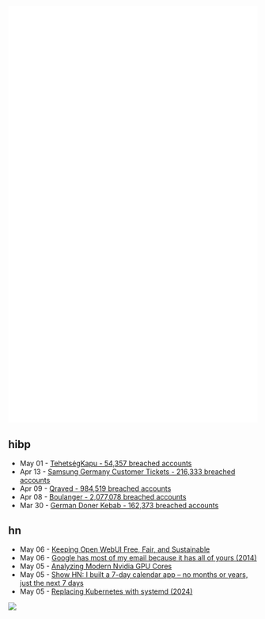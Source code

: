 ![Metrics](https://raw.githubusercontent.com/phixion/phixion/master/metrics.svg)

## hibp

<!--
for https://github.com/phixion/phixion/blob/main/.github/workflows/feeds.yml
-->
<!--START_SECTION:haveibeenpwnd-->
- May 01 - [TehetségKapu - 54,357 breached accounts](https://haveibeenpwned.com/PwnedWebsites#TehetsegKapu)
- Apr 13 - [Samsung Germany Customer Tickets - 216,333 breached accounts](https://haveibeenpwned.com/PwnedWebsites#SamsungGermany)
- Apr 09 - [Qraved - 984,519 breached accounts](https://haveibeenpwned.com/PwnedWebsites#Qraved)
- Apr 08 - [Boulanger - 2,077,078 breached accounts](https://haveibeenpwned.com/PwnedWebsites#Boulanger)
- Mar 30 - [German Doner Kebab - 162,373 breached accounts](https://haveibeenpwned.com/PwnedWebsites#GermanDonerKebab)
<!--END_SECTION:haveibeenpwnd-->

## hn

<!--
for https://github.com/phixion/phixion/blob/main/.github/workflows/feeds.yml
-->
<!--START_SECTION:hn-->
- May 06 - [Keeping Open WebUI Free, Fair, and Sustainable](https://docs.openwebui.com/license/)
- May 06 - [Google has most of my email because it has all of yours (2014)](https://mako.cc/copyrighteous/google-has-most-of-my-email-because-it-has-all-of-yours)
- May 05 - [Analyzing Modern Nvidia GPU Cores](https://arxiv.org/abs/2503.20481)
- May 05 - [Show HN: I built a 7-day calendar app – no months or years, just the next 7 days](https://weeklong.life/)
- May 05 - [Replacing Kubernetes with systemd (2024)](https://blog.yaakov.online/replacing-kubernetes-with-systemd/)
<!--END_SECTION:hn-->

<!--
for https://yhype.me
-->
![](https://hit.yhype.me/github/profile?user_id=13013670)
